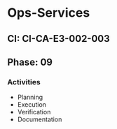 # Ops-Services

## CI: CI-CA-E3-002-003
## Phase: 09

### Activities
- Planning
- Execution
- Verification
- Documentation
